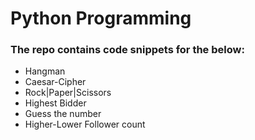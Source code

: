 # Python Programming

### The repo contains code snippets for the below:

* Hangman
* Caesar-Cipher
* Rock|Paper|Scissors
* Highest Bidder
* Guess the number
* Higher-Lower Follower count